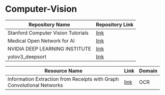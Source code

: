 # Computer-Vision

| Repository Name | Repository Link |
|-|-|
| Stanford Computer Vision Tutorials | [link](https://github.com/khanhnamle1994/computer-vision) |
| Medical Open Network for AI | [link](https://monai.io/start.html) |
| NVIDIA DEEP LEARNING INSTITUTE | [link](https://www.nvidia.com/en-us/deep-learning-ai/education/) |
| yolov3_deepsort | [link](https://github.com/theAIGuysCode/yolov3_deepsort) |

| Resource Name | Link | Domain |
|-|-|-|
| Information Extraction from Receipts with Graph Convolutional Networks | [link](https://nanonets.com/blog/information-extraction-graph-convolutional-networks/) | OCR |
